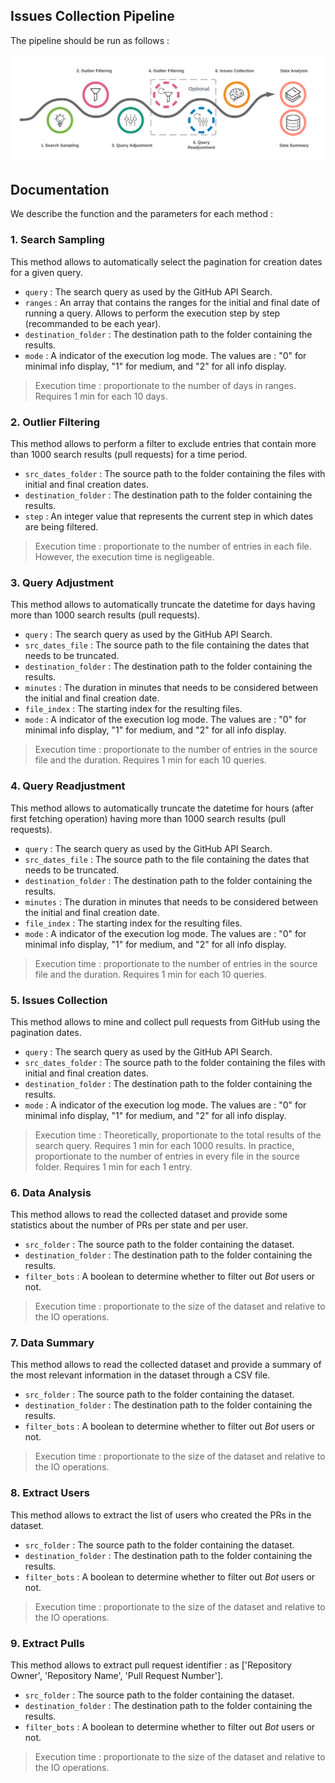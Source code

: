 ## Issues Collection Pipeline
The pipeline should be run as follows :

![Issues Collection Pipeline](Issues-Collection-Process.png?raw=true)

## Documentation
We describe the function and the parameters for each method :

### 1. Search Sampling
This method allows to automatically select the pagination for creation dates for a given query.
- `query` : The search query as used by the GitHub API Search.
- `ranges` : An array that contains the ranges for the initial and final date of running a query. Allows to perform the execution step by step (recommanded to be each year).
- `destination_folder` : The destination path to the folder containing the results.
- `mode` : A indicator of the execution log mode. The values are : "0" for minimal info display, "1" for medium, and "2" for all info display.

> Execution time : proportionate to the number of days in ranges. Requires 1 min for each 10 days.

### 2. Outlier Filtering
This method allows to perform a filter to exclude entries that contain more than 1000 search results (pull requests) for a time period.
- `src_dates_folder` : The source path to the folder containing the files with initial and final creation dates.
- `destination_folder` : The destination path to the folder containing the results.
- `step` : An integer value that represents the current step in which dates are being filtered.

> Execution time : proportionate to the number of entries in each file. However, the execution time is negligeable.

### 3. Query Adjustment
This method allows to automatically truncate the datetime for days having more than 1000 search results (pull requests).
- `query` : The search query as used by the GitHub API Search.
- `src_dates_file` : The source path to the file containing the dates that needs to be truncated.
- `destination_folder` : The destination path to the folder containing the results.
- `minutes` : The duration in minutes that needs to be considered between the initial and final creation date.
- `file_index` : The starting index for the resulting files.
- `mode` : A indicator of the execution log mode. The values are : "0" for minimal info display, "1" for medium, and "2" for all info display.

> Execution time : proportionate to the number of entries in the source file and the duration. Requires 1 min for each 10 queries.

### 4. Query Readjustment
This method allows to automatically truncate the datetime for hours (after first fetching operation) having more than 1000 search results (pull requests).
- `query` : The search query as used by the GitHub API Search.
- `src_dates_file` : The source path to the file containing the dates that needs to be truncated.
- `destination_folder` : The destination path to the folder containing the results.
- `minutes` : The duration in minutes that needs to be considered between the initial and final creation date.
- `file_index` : The starting index for the resulting files.
- `mode` : A indicator of the execution log mode. The values are : "0" for minimal info display, "1" for medium, and "2" for all info display.

> Execution time : proportionate to the number of entries in the source file and the duration. Requires 1 min for each 10 queries.

### 5. Issues Collection
This method allows to mine and collect pull requests from GitHub using the pagination dates.
- `query` : The search query as used by the GitHub API Search.
- `src_dates_folder` : The source path to the folder containing the files with initial and final creation dates.
- `destination_folder` : The destination path to the folder containing the results.
- `mode` : A indicator of the execution log mode. The values are : "0" for minimal info display, "1" for medium, and "2" for all info display.

> Execution time : Theoretically, proportionate to the total results of the search query. Requires 1 min for each 1000 results. In practice, proportionate to the number of entries in every file in the source folder. Requires 1 min for each 1 entry.


### 6. Data Analysis
This method allows to read the collected dataset and provide some statistics about the number of PRs per state and per user.
- `src_folder` : The source path to the folder containing the dataset.
- `destination_folder` : The destination path to the folder containing the results.
- `filter_bots` : A boolean to determine whether to filter out *Bot* users or not.

> Execution time : proportionate to the size of the dataset and relative to the IO operations.

### 7. Data Summary
This method allows to read the collected dataset and provide a summary of the most relevant information in the dataset through a CSV file.
- `src_folder` : The source path to the folder containing the dataset.
- `destination_folder` : The destination path to the folder containing the results.
- `filter_bots` : A boolean to determine whether to filter out *Bot* users or not.

> Execution time : proportionate to the size of the dataset and relative to the IO operations.

### 8. Extract Users
This method allows to extract the list of users who created the PRs in the dataset.
- `src_folder` : The source path to the folder containing the dataset.
- `destination_folder` : The destination path to the folder containing the results.
- `filter_bots` : A boolean to determine whether to filter out *Bot* users or not.

> Execution time : proportionate to the size of the dataset and relative to the IO operations.

### 9. Extract Pulls
This method allows to extract pull request identifier : as ['Repository Owner', 'Repository Name', 'Pull Request Number'].
- `src_folder` : The source path to the folder containing the dataset.
- `destination_folder` : The destination path to the folder containing the results.
- `filter_bots` : A boolean to determine whether to filter out *Bot* users or not.

> Execution time : proportionate to the size of the dataset and relative to the IO operations.
